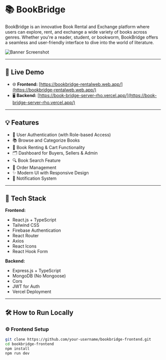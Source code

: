 # 📚 BookBridge

BookBridge is an innovative Book Rental and Exchange platform where users can explore, rent, and exchange a wide variety of books across genres. Whether you're a reader, student, or bookworm, BookBridge offers a seamless and user-friendly interface to dive into the world of literature.

![Banner Screenshot](https://i.ibb.co/tG23WQn/image.png)

---

## 🚀 Live Demo

- 🌐 **Frontend:** [https://bookbridge-rentalweb.web.app/](https://bookbridge-rentalweb.web.app/)
- 🖥️ **Backend:** [https://book-bridge-server-rho.vercel.app/](https://book-bridge-server-rho.vercel.app/)

---

## 💡 Features

- 🔐 User Authentication (with Role-based Access)
- 📚 Browse and Categorize Books
- 🛒 Book Renting & Cart Functionality
- 🗂️ Dashboard for Buyers, Sellers & Admin
- 🔍 Book Search Feature
- 🧾 Order Management
- ✨ Modern UI with Responsive Design
- 📢 Notification System

---

## 🧰 Tech Stack

**Frontend:**
- React.js + TypeScript
- Tailwind CSS
- Firebase Authentication
- React Router
- Axios
- React Icons
- React Hook Form

**Backend:**
- Express.js + TypeScript
- MongoDB (No Mongoose)
- Cors
- JWT for Auth
- Vercel Deployment

---

## 🛠️ How to Run Locally

### ⚙️ Frontend Setup

```bash
git clone https://github.com/your-username/bookbridge-frontend.git
cd bookbridge-frontend
npm install
npm run dev

